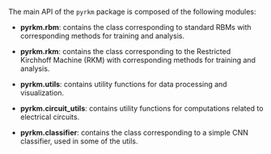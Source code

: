 The main API of the `pyrkm` package is composed of the following modules:

- **pyrkm.rbm**: contains the class corresponding to standard RBMs with corresponding methods for training and analysis.

- **pyrkm.rkm**: contains the class corresponding to the Restricted Kirchhoff Machine (RKM) with corresponding methods for training and analysis.

- **pyrkm.utils**: contains utility functions for data processing and visualization.

- **pyrkm.circuit_utils**: contains utility functions for computations related to electrical circuits.

- **pyrkm.classifier**: contains the class corresponding to a simple CNN classifier, used in some of the utils.
